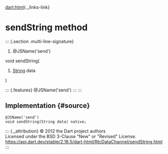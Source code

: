 [dart:html](../../dart-html/dart-html-library){._links-link}

sendString method
=================

::: {.section .multi-line-signature}
<div>

1.  \@JSName(\'send\')

</div>

void sendString(

1.  [String](../../dart-core/string-class) data

)

::: {.features}
\@JSName(\'send\')
:::
:::

Implementation {#source}
--------------

``` {.language-dart data-language="dart"}
@JSName('send')
void sendString(String data) native;
```

::: {._attribution}
© 2012 the Dart project authors\
Licensed under the BSD 3-Clause \"New\" or \"Revised\" License.\
<https://api.dart.dev/stable/2.18.5/dart-html/RtcDataChannel/sendString.html>
:::
